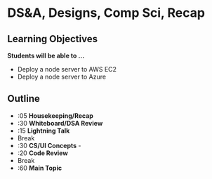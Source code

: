 #  DS&A, Designs, Comp Sci, Recap

## Learning Objectives

**Students will be able to ...**

* Deploy a node server to AWS EC2
* Deploy a node server to Azure

## Outline
* :05 **Housekeeping/Recap**
* :30 **Whiteboard/DSA Review**
* :15 **Lightning Talk**
* Break
* :30 **CS/UI Concepts** -
* :20 **Code Review**
* Break
* :60 **Main Topic**


